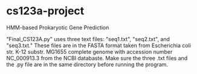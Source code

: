 # cs123a-project
HMM-based Prokaryotic Gene Prediction

"Final_CS123A.py" uses three text files: "seq1.txt", "seq2.txt", and "seq3.txt."  These files are in the FASTA format taken from Escherichia coli str. K-12 substr. MG1655 complete genome with accession number NC_000913.3 from the NCBI databaste.  Make sure the three .txt files and the .py file are in the same directory before running the program.
